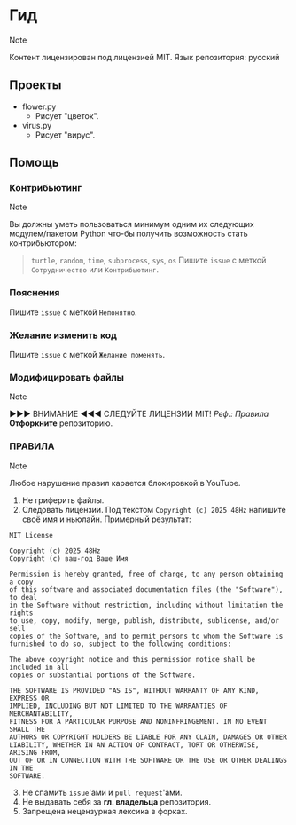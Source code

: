 # Гид
> [!NOTE]
> Контент лицензирован под лицензией MIT.
> Язык репозитория: русский

## Проекты
* flower.py
  * Рисует "цветок".
* virus.py
  * Рисует "вирус".

## Помощь
### Контрибьютинг
> [!NOTE]
> Вы должны уметь пользоваться минимум одним их следующих модулем/пакетом Python что-бы получить возможность стать контрибьютором:
> > `turtle`,
> > `random`,
> > `time`,
> > `subprocess`,
> > `sys`,
> > `os`
Пишите `issue` с меткой `Сотрудничество` или `Контрибьютинг`.
### Пояснения
Пишите `issue` с меткой `Непонятно`.
### Желание изменить код
Пишите `issue` с меткой `Желание поменять`.
### Модифицировать файлы
> [!NOTE]
> ▶▶▶ ВНИМАНИЕ ◀◀◀
> СЛЕДУЙТЕ ЛИЦЕНЗИИ MIT!
> *Реф.: Правила*
**Отфоркните** репозиторию.
### ПРАВИЛА
> [!NOTE]
> Любое нарушение правил карается блокировкой в YouTube.
1. Не гриферить файлы.
2. Следовать лицензии.
Под текстом `Copyright (c) 2025 48Hz` напишите своё имя и ньюлайн. Примерный результат:
```
MIT License

Copyright (c) 2025 48Hz
Copyright (c) ваш-год Ваше Имя

Permission is hereby granted, free of charge, to any person obtaining a copy
of this software and associated documentation files (the "Software"), to deal
in the Software without restriction, including without limitation the rights
to use, copy, modify, merge, publish, distribute, sublicense, and/or sell
copies of the Software, and to permit persons to whom the Software is
furnished to do so, subject to the following conditions:

The above copyright notice and this permission notice shall be included in all
copies or substantial portions of the Software.

THE SOFTWARE IS PROVIDED "AS IS", WITHOUT WARRANTY OF ANY KIND, EXPRESS OR
IMPLIED, INCLUDING BUT NOT LIMITED TO THE WARRANTIES OF MERCHANTABILITY,
FITNESS FOR A PARTICULAR PURPOSE AND NONINFRINGEMENT. IN NO EVENT SHALL THE
AUTHORS OR COPYRIGHT HOLDERS BE LIABLE FOR ANY CLAIM, DAMAGES OR OTHER
LIABILITY, WHETHER IN AN ACTION OF CONTRACT, TORT OR OTHERWISE, ARISING FROM,
OUT OF OR IN CONNECTION WITH THE SOFTWARE OR THE USE OR OTHER DEALINGS IN THE
SOFTWARE.
```
3. Не спамить `issue`'ами и `pull request`'ами.
4. Не выдавать себя за **гл. владельца** репозитория.
5. Запрещена нецензурная лексика в форках.
